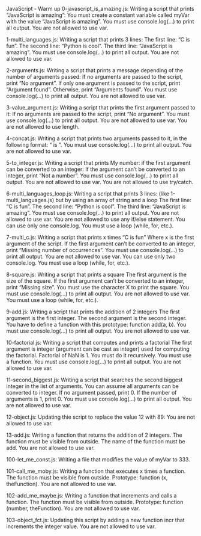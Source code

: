 JavaScript - Warm up
0-javascript_is_amazing.js: Writing a script that prints “JavaScript is amazing”: You must create a constant variable called myVar with the value “JavaScript is amazing”. You must use console.log(...) to print all output. You are not allowed to use var.

1-multi_languages.js: Writing a script that prints 3 lines: The first line: “C is fun”. The second line: “Python is cool”. The third line: “JavaScript is amazing”. You must use console.log(...) to print all output. You are not allowed to use var.

2-arguments.js: Writing a script that prints a message depending of the number of arguments passed: If no arguments are passed to the script, print “No argument”. If only one argument is passed to the script, print “Argument found”. Otherwise, print “Arguments found”. You must use console.log(...) to print all output. You are not allowed to use var.

3-value_argument.js: Writing a script that prints the first argument passed to it: If no arguments are passed to the script, print “No argument”. You must use console.log(...) to print all output. You are not allowed to use var. You are not allowed to use length.

4-concat.js: Writing a script that prints two arguments passed to it, in the following format: “ is ”. You must use console.log(...) to print all output. You are not allowed to use var.

5-to_integer.js: Writing a script that prints My number: if the first argument can be converted to an integer: If the argument can’t be converted to an integer, print “Not a number”. You must use console.log(...) to print all output. You are not allowed to use var. You are not allowed to use try/catch.

6-multi_languages_loop.js: Writing a script that prints 3 lines: (like 1-multi_languages.js) but by using an array of string and a loop The first line: “C is fun”. The second line: “Python is cool”. The third line: “JavaScript is amazing”. You must use console.log(...) to print all output. You are not allowed to use var. You are not allowed to use any if/else statement. You can use only one console.log. You must use a loop (while, for, etc.).

7-multi_c.js: Writing a script that prints x times “C is fun” Where x is the first argument of the script. If the first argument can’t be converted to an integer, print “Missing number of occurrences”. You must use console.log(...) to print all output. You are not allowed to use var. You can use only two console.log. You must use a loop (while, for, etc.).

8-square.js: Writing a script that prints a square The first argument is the size of the square. If the first argument can’t be converted to an integer, print “Missing size”. You must use the character X to print the square. You must use console.log(...) to print all output. You are not allowed to use var. You must use a loop (while, for, etc.).

9-add.js: Writing a script that prints the addition of 2 integers The first argument is the first integer. The second argument is the second integer. You have to define a function with this prototype: function add(a, b). You must use console.log(...) to print all output. You are not allowed to use var.

10-factorial.js: Writing a script that computes and prints a factorial The first argument is integer (argument can be cast as integer) used for computing the factorial. Factorial of NaN is 1. You must do it recursively. You must use a function. You must use console.log(...) to print all output. You are not allowed to use var.

11-second_biggest.js: Writing a script that searches the second biggest integer in the list of arguments. You can assume all arguments can be converted to integer. If no argument passed, print 0. If the number of arguments is 1, print 0. You must use console.log(...) to print all output. You are not allowed to use var.

12-object.js: Updating thie script to replace the value 12 with 89: You are not allowed to use var.

13-add.js: Writing a function that returns the addition of 2 integers. The function must be visible from outside. The name of the function must be add. You are not allowed to use var.

100-let_me_const.js: Writing a file that modifies the value of myVar to 333.

101-call_me_moby.js: Writing a function that executes x times a function. The function must be visible from outside. Prototype: function (x, theFunction). You are not allowed to use var.

102-add_me_maybe.js: Writing a function that increments and calls a function. The function must be visible from outside. Prototype: function (number, theFunction). You are not allowed to use var.

103-object_fct.js: Updating this script by adding a new function incr that increments the integer value. You are not allowed to use var.
